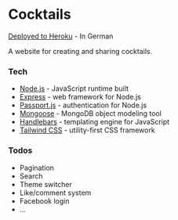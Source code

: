 # Cocktails

[Deployed to Heroku](https://se-cocktails.herokuapp.com/) - In German 

A website for creating and sharing cocktails.

### Tech

- [Node.js](https://nodejs.org) - JavaScript runtime built
- [Express](https://expressjs.com) - web framework for Node.js
- [Passport.js](https://passportjs.org/) - authentication for Node.js
- [Mongoose](https://mongoosejs.com/) - MongoDB object modeling tool
- [Handlebars](https://handlebarsjs.com/) - templating engine for JavaScript
- [Tailwind CSS](https://tailwindcss.com/) - utility-first CSS framework

### Todos

- Pagination
- Search
- Theme switcher
- Like/comment system
- Facebook login
- ...
